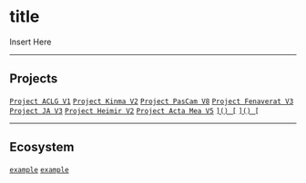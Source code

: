 # title
<p align="justify">
Insert Here
</p>

---
## Projects
[`Project ACLG V1`](https://github.com/lxRbckl/Project-ACLG/tree/V1) 
[`Project Kinma V2`](https://github.com/lxRbckl/Project-Kinma/tree/V2)
[`Project PasCam V8`](https://github.com/lxRbckl/Project-PasCam/tree/V8)
[`Project Fenaverat V3`](https://github.com/lxRbckl/Project-Fenaverat/tree/V3)
[`Project JA V3`](https://github.com/lxRbckl/Project-JA/tree/V3)
[`Project Heimir V2`](https://github.com/lxRbckl/Project-Heimir/tree/V2) 
[`Project Acta Mea V5`](https://github.com/lxRbckl/Project-Acta-Mea/tree/V5)
[``]()
[``]()
[``]()
[``]()

---
## Ecosystem
[`example`]() 
[`example`]()
